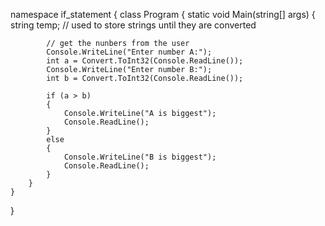 namespace if_statement
{
    class Program
    {
        static void Main(string[] args)
        {
            string temp; // used to store strings until they are converted

            // get the nunbers from the user
            Console.WriteLine("Enter number A:");
            int a = Convert.ToInt32(Console.ReadLine());
            Console.WriteLine("Enter number B:");
            int b = Convert.ToInt32(Console.ReadLine());

            if (a > b)
            {
                Console.WriteLine("A is biggest");
                Console.ReadLine();
            }
            else
            {
                Console.WriteLine("B is biggest");
                Console.ReadLine();
            }
        }    
    }
}
